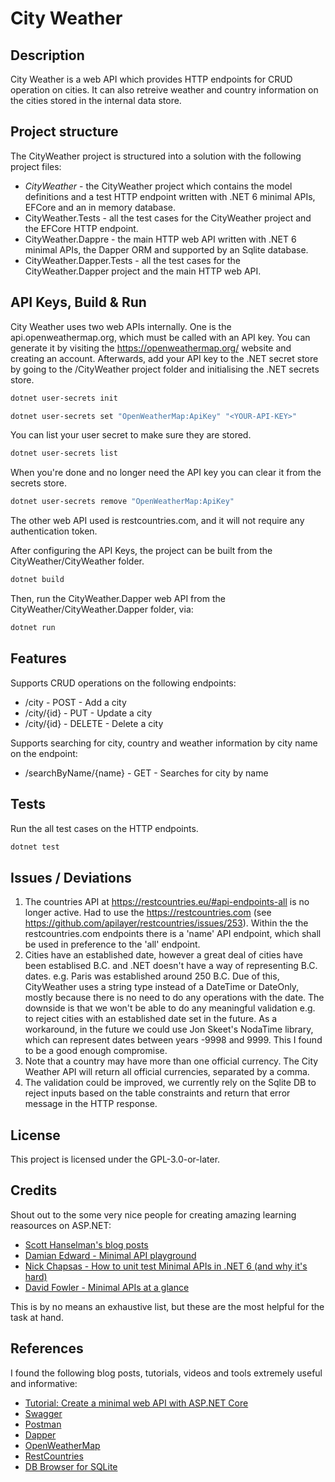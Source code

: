 # City Weather

## Description

City Weather is a web API which provides HTTP endpoints for CRUD operation on cities. It can also retreive weather and country information on the cities stored in the internal data store.

## Project structure

The CityWeather project is structured into a solution with the following project files:
- *CityWeather* - the CityWeather project which contains the model definitions and a test HTTP endpoint written with .NET 6 minimal APIs, EFCore and an in memory database.
- CityWeather.Tests - all the test cases for the CityWeather project and the EFCore HTTP endpoint.
- CityWeather.Dappre - the main HTTP web API written with .NET 6 minimal APIs, the Dapper ORM and supported by an Sqlite database.
- CityWeather.Dapper.Tests - all the test cases for the CityWeather.Dapper project and the main HTTP web API.

## API Keys, Build & Run

City Weather uses two web APIs internally. One is the api.openweathermap.org, which must be called with an API key. You can generate it by visiting the https://openweathermap.org/ website and creating an account. Afterwards, add your API key to the .NET secret store by going to the /CityWeather project folder and initialising the .NET secrets store.
```sh
dotnet user-secrets init

dotnet user-secrets set "OpenWeatherMap:ApiKey" "<YOUR-API-KEY>"
```
You can list your user secret to make sure they are stored.
```sh
dotnet user-secrets list
```
When you're done and no longer need the API key you can clear it from the secrets store.
```sh
dotnet user-secrets remove "OpenWeatherMap:ApiKey"
```

The other web API used is restcountries.com, and it will not require any authentication token.

After configuring the API Keys, the project can be built from the CityWeather/CityWeather folder.

```sh
dotnet build
```

Then, run the CityWeather.Dapper web API from the CityWeather/CityWeather.Dapper folder, via:

```sh
dotnet run
```

## Features

Supports CRUD operations on the following endpoints:
- /city         - POST      - Add a city
- /city/{id}    - PUT       - Update a city
- /city/{id}    - DELETE    - Delete a city

Supports searching for city, country and weather information by city name on the endpoint:
- /searchByName/{name} - GET    - Searches for city by name

## Tests

Run the all test cases on the HTTP endpoints.

```sh 
dotnet test
```

## Issues / Deviations

1) The countries API at https://restcountries.eu/#api-endpoints-all is no longer active. Had to use the https://restcountries.com (see https://github.com/apilayer/restcountries/issues/253). Within the the restcountries.com endpoints there is a 'name' API endpoint, which shall be used in preference to the 'all' endpoint.
2) Cities have an established date, however a great deal of cities have been establised B.C. and .NET doesn't have a way of representing B.C. dates. e.g. Paris was established around 250 B.C. Due of this, CityWeather uses a string type instead of a DateTime or DateOnly, mostly because there is no need to do any operations with the date. The downside is that we won't be able to do any meaningful validation e.g. to reject cities with an established date set in the future. As a workaround, in the future we could use Jon Skeet's NodaTime library, which can represent dates between years -9998 and 9999. This I found to be a good enough compromise. 
3) Note that a country may have more than one official currency. The City Weather API will return all official currencies, separated by a comma.
4) The validation could be improved, we currently rely on the Sqlite DB to reject inputs based on the table constraints and return that error message in the HTTP response.

## License

This project is licensed under the GPL-3.0-or-later.

## Credits

Shout out to the some very nice people for creating amazing learning reasources on ASP.NET:

- [Scott Hanselman's blog posts](https://www.hanselman.com/blog/minimal-apis-in-net-6-but-where-are-the-unit-tests)
- [Damian Edward - Minimal API playground](https://github.com/DamianEdwards/MinimalApiPlayground)
- [Nick Chapsas - How to unit test Minimal APIs in .NET 6 (and why it's hard)](https://www.youtube.com/watch?v=VuFQtyRmS0E&t=163s)
- [David Fowler - Minimal APIs at a glance](https://gist.github.com/davidfowl/ff1addd02d239d2d26f4648a06158727)

This is by no means an exhaustive list, but these are the most helpful for the task at hand.

## References

I found the following blog posts, tutorials, videos and tools extremely useful and informative:
- [Tutorial: Create a minimal web API with ASP.NET Core](https://docs.microsoft.com/en-us/aspnet/core/tutorials/min-web-api?view=aspnetcore-6.0&tabs=visual-studio)
- [Swagger](https://swagger.io/)
- [Postman](https://www.postman.com/)
- [Dapper](https://github.com/DapperLib/Dapper)
- [OpenWeatherMap](https://openweathermap.org/)
- [RestCountries](https://restcountries.com)
- [DB Browser for SQLite](https://sqlitebrowser.org/)